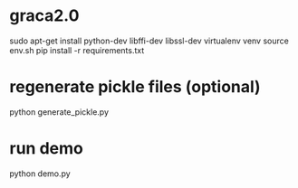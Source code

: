 # graca2.0

sudo apt-get install python-dev libffi-dev libssl-dev
virtualenv venv
source env.sh
pip install -r requirements.txt

# regenerate pickle files (optional)

python generate_pickle.py


# run demo

python demo.py
